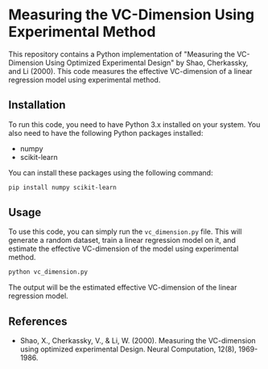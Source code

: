 # Measuring the VC-Dimension Using Experimental Method

This repository contains a Python implementation of "Measuring the VC-Dimension Using Optimized Experimental Design" by
Shao, Cherkassky, and Li (2000). This code measures the effective VC-dimension of a linear regression model using
experimental method.

## Installation

To run this code, you need to have Python 3.x installed on your system. You also need to have the following Python
packages installed:

- numpy
- scikit-learn

You can install these packages using the following command:

```sh
pip install numpy scikit-learn
```

## Usage

To use this code, you can simply run the `vc_dimension.py` file. This will generate a random dataset, train a linear
regression model on it, and estimate the effective VC-dimension of the model using experimental method.

```sh
python vc_dimension.py
```

The output will be the estimated effective VC-dimension of the linear regression model.

## References

- Shao, X., Cherkassky, V., & Li, W. (2000). Measuring the VC-dimension using optimized experimental Design. Neural
  Computation, 12(8), 1969-1986.